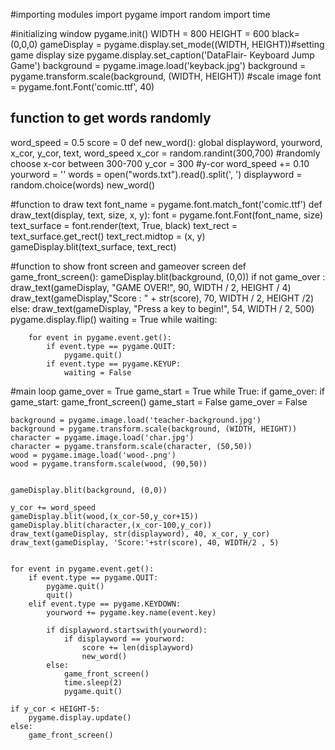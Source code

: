 
#importing modules
import pygame
import random
import time

#initializing window
pygame.init()
WIDTH = 800
HEIGHT = 600
black=(0,0,0)
gameDisplay = pygame.display.set_mode((WIDTH, HEIGHT))#setting game display size
pygame.display.set_caption('DataFlair- Keyboard Jump Game')
background = pygame.image.load('keyback.jpg')
background = pygame.transform.scale(background, (WIDTH, HEIGHT))  #scale image 
font = pygame.font.Font('comic.ttf', 40)


## function to get words randomly
word_speed = 0.5
score = 0
def new_word():
    global displayword, yourword, x_cor, y_cor, text, word_speed
    x_cor = random.randint(300,700)     #randomly choose x-cor between 300-700
    y_cor = 300  #y-cor
    word_speed += 0.10
    yourword = ''
    words = open("words.txt").read().split(', ')
    displayword = random.choice(words)
new_word()


#function to draw text
font_name = pygame.font.match_font('comic.ttf')
def draw_text(display, text, size, x, y):
    font = pygame.font.Font(font_name, size)
    text_surface = font.render(text, True, black)
    text_rect = text_surface.get_rect()
    text_rect.midtop = (x, y)
    gameDisplay.blit(text_surface, text_rect)

 
#function to show front screen and gameover screen
def game_front_screen():
    gameDisplay.blit(background, (0,0))
    if not game_over :
        draw_text(gameDisplay, "GAME OVER!", 90, WIDTH / 2, HEIGHT / 4)
        draw_text(gameDisplay,"Score : " + str(score), 70, WIDTH / 2, HEIGHT /2)
    else:
        draw_text(gameDisplay, "Press a key to begin!", 54, WIDTH / 2, 500)
    pygame.display.flip()
    waiting = True
    while waiting:
        
        for event in pygame.event.get():
            if event.type == pygame.QUIT:
                pygame.quit()
            if event.type == pygame.KEYUP:
                waiting = False


#main loop
game_over = True
game_start = True
while True:
    if game_over:
        if game_start:
            game_front_screen()
        game_start = False
    game_over = False

    
    background = pygame.image.load('teacher-background.jpg')
    background = pygame.transform.scale(background, (WIDTH, HEIGHT))
    character = pygame.image.load('char.jpg')
    character = pygame.transform.scale(character, (50,50))
    wood = pygame.image.load('wood-.png')
    wood = pygame.transform.scale(wood, (90,50))


    gameDisplay.blit(background, (0,0))

    y_cor += word_speed
    gameDisplay.blit(wood,(x_cor-50,y_cor+15))
    gameDisplay.blit(character,(x_cor-100,y_cor))
    draw_text(gameDisplay, str(displayword), 40, x_cor, y_cor)
    draw_text(gameDisplay, 'Score:'+str(score), 40, WIDTH/2 , 5)

    
    for event in pygame.event.get():
        if event.type == pygame.QUIT:
            pygame.quit()
            quit()
        elif event.type == pygame.KEYDOWN:
            yourword += pygame.key.name(event.key)

            if displayword.startswith(yourword):
                if displayword == yourword:
                    score += len(displayword)
                    new_word()
            else:
                game_front_screen()
                time.sleep(2)
                pygame.quit()
                
    if y_cor < HEIGHT-5:
        pygame.display.update()
    else:
        game_front_screen()

